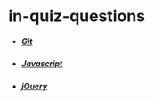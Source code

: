 # in-quiz-questions

- ##### [Git](https://github.com/Ebazhanov/in-quiz-questions/blob/master/git/git-quiz.md)
- ##### [Javascript](https://github.com/Ebazhanov/in-quiz-questions/blob/master/javascript/javascript-quiz.md)
- ##### [jQuery](https://github.com/Ebazhanov/in-quiz-questions/blob/master/jquery/jquery-quiz.md)

